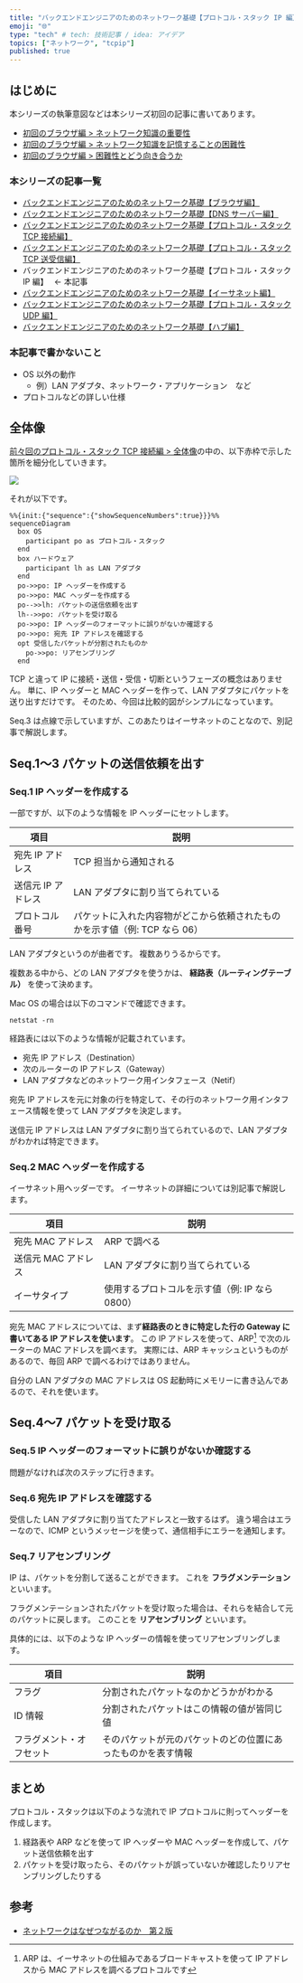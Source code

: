 ```yaml
---
title: "バックエンドエンジニアのためのネットワーク基礎【プロトコル・スタック IP 編】"
emoji: "🌐"
type: "tech" # tech: 技術記事 / idea: アイデア
topics: ["ネットワーク", "tcpip"]
published: true
---
```


## はじめに

本シリーズの執筆意図などは本シリーズ初回の記事に書いてあります。

- [初回のブラウザ編 > ネットワーク知識の重要性](https://zenn.dev/jnkmtsd/articles/0d129a7aa0947b#%E3%83%8D%E3%83%83%E3%83%88%E3%83%AF%E3%83%BC%E3%82%AF%E7%9F%A5%E8%AD%98%E3%81%AE%E9%87%8D%E8%A6%81%E6%80%A7)
- [初回のブラウザ編 > ネットワーク知識を記憶することの困難性](https://zenn.dev/jnkmtsd/articles/0d129a7aa0947b#%E3%83%8D%E3%83%83%E3%83%88%E3%83%AF%E3%83%BC%E3%82%AF%E7%9F%A5%E8%AD%98%E3%82%92%E8%A8%98%E6%86%B6%E3%81%99%E3%82%8B%E3%81%93%E3%81%A8%E3%81%AE%E5%9B%B0%E9%9B%A3%E6%80%A7)
- [初回のブラウザ編 > 困難性とどう向き合うか](https://zenn.dev/jnkmtsd/articles/0d129a7aa0947b#%E5%9B%B0%E9%9B%A3%E6%80%A7%E3%81%A8%E3%81%A9%E3%81%86%E5%90%91%E3%81%8D%E5%90%88%E3%81%86%E3%81%8B)

### 本シリーズの記事一覧

- [バックエンドエンジニアのためのネットワーク基礎【ブラウザ編】](https://zenn.dev/jnkmtsd/articles/0d129a7aa0947b)
- [バックエンドエンジニアのためのネットワーク基礎【DNS サーバー編】](https://zenn.dev/jnkmtsd/articles/e59e42beec39e0)
- [バックエンドエンジニアのためのネットワーク基礎【プロトコル・スタック TCP 接続編】](https://zenn.dev/jnkmtsd/articles/e0ecb28f1875f2)
- [バックエンドエンジニアのためのネットワーク基礎【プロトコル・スタック TCP 送受信編】](https://zenn.dev/jnkmtsd/articles/37a25508b30635)
- バックエンドエンジニアのためのネットワーク基礎【プロトコル・スタック IP 編】　 ← 本記事
- [バックエンドエンジニアのためのネットワーク基礎【イーサネット編】](https://zenn.dev/jnkmtsd/articles/c50f9113995773)
- [バックエンドエンジニアのためのネットワーク基礎【プロトコル・スタック UDP 編】](https://zenn.dev/jnkmtsd/articles/46615811cadd72)
- [バックエンドエンジニアのためのネットワーク基礎【ハブ編】](https://zenn.dev/jnkmtsd/articles/24874950f6e4ea)

### 本記事で書かないこと

- OS 以外の動作
  - 例）LAN アダプタ、ネットワーク・アプリケーション　など
- プロトコルなどの詳しい仕様

## 全体像

[前々回のプロトコル・スタック TCP 接続編 > 全体像](https://zenn.dev/jnkmtsd/articles/e0ecb28f1875f2#%E5%85%A8%E4%BD%93%E5%83%8F)の中の、以下赤枠で示した箇所を細分化していきます。

![](https://storage.googleapis.com/zenn-user-upload/eb26251869e4-20231219.png)

それが以下です。

```mermaid
%%{init:{"sequence":{"showSequenceNumbers":true}}}%%
sequenceDiagram
  box OS
    participant po as プロトコル・スタック
  end
  box ハードウェア
    participant lh as LAN アダプタ
  end
  po->>po: IP ヘッダーを作成する
  po->>po: MAC ヘッダーを作成する
  po-->>lh: パケットの送信依頼を出す
  lh-->>po: パケットを受け取る
  po->>po: IP ヘッダーのフォーマットに誤りがないか確認する
  po->>po: 宛先 IP アドレスを確認する
  opt 受信したパケットが分割されたものか
    po->>po: リアセンブリング
  end
```

TCP と違って IP に接続・送信・受信・切断というフェーズの概念はありません。
単に、IP ヘッダーと MAC ヘッダーを作って、LAN アダプタにパケットを送り出すだけです。
そのため、今回は比較的図がシンプルになっています。

Seq.3 は点線で示していますが、このあたりはイーサネットのことなので、別記事で解説します。

## Seq.1〜3 パケットの送信依頼を出す

### Seq.1 IP ヘッダーを作成する

一部ですが、以下のような情報を IP ヘッダーにセットします。

| 項目               | 説明                                                                        |
| ------------------ | --------------------------------------------------------------------------- |
| 宛先 IP アドレス   | TCP 担当から通知される                                                      |
| 送信元 IP アドレス | LAN アダプタに割り当てられている                                            |
| プロトコル番号     | パケットに入れた内容物がどこから依頼されたものかを示す値（例: TCP なら 06） |

LAN アダプタというのが曲者です。
複数ありうるからです。

複数ある中から、どの LAN アダプタを使うかは、 **経路表（ルーティングテーブル）** を使って決めます。

Mac OS の場合は以下のコマンドで確認できます。

```shell
netstat -rn
```

経路表には以下のような情報が記載されています。

- 宛先 IP アドレス（Destination）
- 次のルーターの IP アドレス（Gateway）
- LAN アダプタなどのネットワーク用インタフェース（Netif）

宛先 IP アドレスを元に対象の行を特定して、その行のネットワーク用インタフェース情報を使って LAN アダプタを決定します。

送信元 IP アドレスは LAN アダプタに割り当てられているので、LAN アダプタがわかれば特定できます。

### Seq.2 MAC ヘッダーを作成する

イーサネット用ヘッダーです。
イーサネットの詳細については別記事で解説します。

| 項目                | 説明                                           |
| ------------------- | ---------------------------------------------- |
| 宛先 MAC アドレス   | ARP で調べる                                   |
| 送信元 MAC アドレス | LAN アダプタに割り当てられている               |
| イーサタイプ        | 使用するプロトコルを示す値（例: IP なら 0800） |

宛先 MAC アドレスについては、まず**経路表のときに特定した行の Gateway に書いてある IP アドレスを使います**。
この IP アドレスを使って、ARP[^1] で次のルーターの MAC アドレスを調べます。
実際には、ARP キャッシュというものがあるので、毎回 ARP で調べるわけではありません。

[^1]: ARP は、イーサネットの仕組みであるブロードキャストを使って IP アドレスから MAC アドレスを調べるプロトコルです

自分の LAN アダプタの MAC アドレスは OS 起動時にメモリーに書き込んであるので、それを使います。

## Seq.4〜7 パケットを受け取る

### Seq.5 IP ヘッダーのフォーマットに誤りがないか確認する

問題がなければ次のステップに行きます。

### Seq.6 宛先 IP アドレスを確認する

受信した LAN アダプタに割り当てたアドレスと一致するはず。
違う場合はエラーなので、ICMP というメッセージを使って、通信相手にエラーを通知します。

### Seq.7 リアセンブリング

IP は、パケットを分割して送ることができます。
これを **フラグメンテーション** といいます。

フラグメンテーションされたパケットを受け取った場合は、それらを結合して元のパケットに戻します。
このことを **リアセンブリング** といいます。

具体的には、以下のような IP ヘッダーの情報を使ってリアセンブリングします。

| 項目                     | 説明                                                         |
| ------------------------ | ------------------------------------------------------------ |
| フラグ                   | 分割されたパケットなのかどうかがわかる                       |
| ID 情報                  | 分割されたパケットはこの情報の値が皆同じ値                   |
| フラグメント・オフセット | そのパケットが元のパケットのどの位置にあったものかを表す情報 |

## まとめ

プロトコル・スタックは以下のような流れで IP プロトコルに則ってヘッダーを作成します。

1. 経路表や ARP などを使って IP ヘッダーや MAC ヘッダーを作成して、パケット送信依頼を出す
2. パケットを受け取ったら、そのパケットが誤っていないか確認したりリアセンブリングしたりする

## 参考

- [ネットワークはなぜつながるのか　第２版](https://www.amazon.co.jp/dp/B077XSB8BS)
